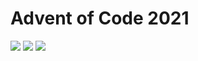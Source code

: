 # Advent of Code 2021

![](https://img.shields.io/badge/day%20📅-6-blue)
![](https://img.shields.io/badge/stars%20⭐-12-yellow)
![](https://img.shields.io/badge/days%20completed-6-red)
